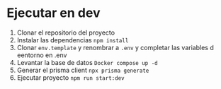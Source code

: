 

# Ejecutar en dev

1. Clonar el repositorio del proyecto
2. Instalar las dependencias  `npm install`
3. Clonar `env.template` y renombrar a `.env` y completar las variables d eentorno en .env
4. Levantar la base de datos `Docker compose up -d`
5. Generar el prisma client `npx prisma generate`
6. Ejecutar proyecto `npm run start:dev` 

